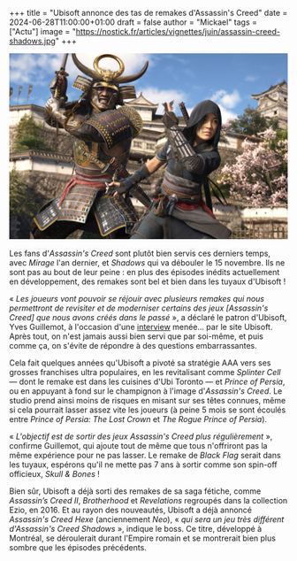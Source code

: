 +++
title = "Ubisoft annonce des tas de remakes d'Assassin's Creed"
date = 2024-06-28T11:00:00+01:00
draft = false
author = "Mickael"
tags = ["Actu"]
image = "https://nostick.fr/articles/vignettes/juin/assassin-creed-shadows.jpg"
+++

![Assassin's Creed Shadows](assassin-creed-shadows.jpg "À quan d le remake d'Assassin's Creed Shadows ?")

Les fans d'*Assassin's Creed* sont plutôt bien servis ces derniers temps, avec *Mirage* l'an dernier, et *Shadows* qui va débouler le 15 novembre. Ils ne sont pas au bout de leur peine : en plus des épisodes inédits actuellement en développement, des remakes sont bel et bien dans les tuyaux d'Ubisoft !

« *Les joueurs vont pouvoir se réjouir avec plusieurs remakes qui nous permettront de revisiter et de moderniser certains des jeux [Assassin's Creed] que nous avons créés dans le passé* », a déclaré le patron d'Ubisoft, Yves Guillemot, à l'occasion d'une [interview](https://news.ubisoft.com/en-us/article/E1e8T9q8rjZ4arsPNT1Xd/ceo-yves-guillemot-on-ubisofts-upcoming-portfolio-the-future-of-assassins-creed) menée… par le site Ubisoft. Après tout, on n'est jamais aussi bien servi que par soi-même, et puis comme ça, on s'évite de répondre à des questions embarrassantes.

Cela fait quelques années qu'Ubisoft a pivoté sa stratégie AAA vers ses grosses franchises ultra populaires, en les revitalisant comme *Splinter Cell* — dont le remake est dans les cuisines d'Ubi Toronto — et *Prince of Persia*, ou en appuyant à fond sur le champignon à l'image d'*Assassin's Creed*. Le studio prend ainsi moins de risques en misant sur ses têtes connues, même si cela pourrait lasser assez vite les joueurs (à peine 5 mois se sont écoulés entre *Prince of Persia: The Lost Crown* et *The Rogue Prince of Persia*).

« *L'objectif est de sortir des jeux Assassin's Creed plus régulièrement* », confirme Guillemot, qui ajoute tout de même que tous n'offriront pas la même expérience pour ne pas lasser. Le remake de *Black Flag* serait dans les tuyaux, espérons qu'il ne mette pas 7 ans à sortir comme son spin-off officieux, *Skull & Bones* !

Bien sûr, Ubisoft a déjà sorti des remakes de sa saga fétiche, comme *Assassin’s Creed II*, *Brotherhood* et *Revelations* regroupés dans la collection Ezio, en 2016. Et au rayon des nouveautés, Ubisoft a déjà annoncé *Assassin's Creed Hexe* (anciennement *Neo*), « *qui sera un jeu très différent d'Assassin's Creed Shadows* », indique le boss. Ce titre, développé à Montréal, se déroulerait durant l'Empire romain et se montrerait bien plus sombre que les épisodes précédents.